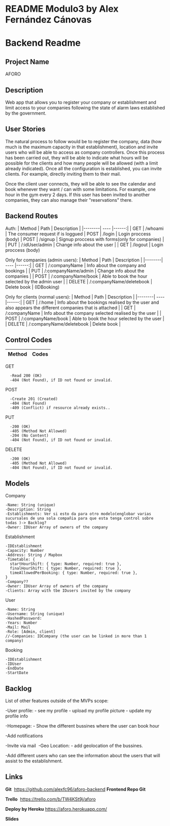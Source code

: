 # README Modulo3 by Alex Fernández Cánovas
# Backend Readme

## Project Name
  AFORO

## Description
  Web app that allows you to register your company or establishment and limit access to your companies following the state of alarm laws established by the government.

## User Stories

  The natural process to follow would be to register the company, data (how much is the maximum capacity in that establishment), location and invite users who will be able to access as company controllers.
  Once this process has been carried out, they will be able to indicate what hours will be possible for the clients and how many people will be allowed (with a limit already indicated). Once all the configuration is established, you can invite clients. For example, directly inviting them to their mail.

  Once the client user connects, they will be able to see the calendar and book whenever they want / can with some limitations. For example, one hour in the gym every 2 days. If this user has been invited to another companies, they can also manage their "reservations" there.

## Backend Routes

  Auth:
  | Method | Path | Description |
  |--------| ---- |------:|
  | GET    |  /whoami  | The consumer request if is loggued
  | POST   |  /login   | Login proccess (body)
  | POST   |  /signup  | Signup proccess with forms(only for companies) |
  | PUT    |  /:idUser/admin  | Change info about the user |
  | GET    |  /logout  | Login proccess (body)

  Only for companies (admin users):
  | Method | Path | Description |
  |--------| ---- |------:|
  | GET    |  /:companyName              | Info about the company and bookings |
  | PUT    |  /:companyName/admin        | Change info about the companies |
  | POST   |  /:companyName/book         | Able to book the hour selected by the admin user |
  | DELETE |  /:companyName/deletebook   | Delete book | (IDBooking)

  Only for clients (normal users):
  | Method | Path | Description |
  |--------| ---- |------:|
  | GET    |  /:home                | Info about the bookings realised by the user and also appears the different companies that is attached |
  | GET    |  /:companyName         | Info about the company selected realised by the user |
  | POST   |  /:companyName/book    | Able to book the hour selected by the user |
  | DELETE |  /:companyName/deletebook   | Delete book |


## Control Codes

  Method| Codes
  ------| ----

  GET	 

      -Read	200 (OK)
      -404 (Not Found), if ID not found or invalid.
      
  POST

      -Create 201 (Created)
      -404 (Not Found)
      -409 (Conflict) if resource already exists..

  PUT

      -200 (OK)
      -405 (Method Not Allowed)
      -204 (No Content)
      -404 (Not Found), if ID not found or invalid.
  DELETE

      -200 (OK)
      -405 (Method Not Allowed)
      -404 (Not Found), if ID not found or invalid.

## Models

  Company

    -Name: String (unique)
    -Description: String
    -Establishments: Ver si esto da para otro modelo(englobar varias sucursales de una sola compañia para que esta tenga control sobre todas )-> Backlog?
    -Owner: IDUser Array of owners of the company

  Establishment

    -IDEstablishment
    -Capacity: Number
    -Address: String / Mapbox
    -Timetable: {
      startHourShift: { type: Number, required: true },
      finalHourShift: { type: Number, required: true },
      timeAllowedPerBooking: { type: Number, required: true },
    }
    -Company??
    -Owner: IDUser Array of owners of the company
    -Clients: Array with tbe IDusers invited by the company

  User

    -Name: String
    -Username: String (unique)
    -HashedPassword:
    -Years: Number
    -Mail: Mail
    -Role: [Admin, client]
    //-Companies: IDCompany (the user can be linked in more than 1 company)

  Booking

    -IDEstablishment
    -IDUser
    -EndDate
    -StartDate

## Backlog

  ​List of other features outside of the MVPs scope:

  -​User profile: - see my profile - upload my profile picture - update my profile info

  -Homepage: - Show the different bussines where the user can book hour

  -Add notifications

  -Invite via mail
  ​
  -Geo Location: - add geolocation of the bussines.

  -Add different users who can see the information about the users that will assist to the establishment.

## Links

  **Git**
  ​​ https://github.com/alexfc96/aforo-backend
  **Frontend Repo Git**
  
  **Trello**
  ​ https://trello.com/b/TW4KSt9j/aforo

  ​**Deploy by Heroku**
  https://aforo.herokuapp.com/

  **Slides**
